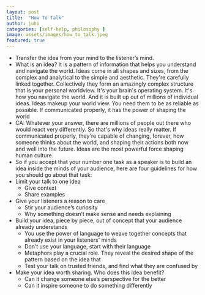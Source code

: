 ```yaml
---
layout: post
title:  "How To Talk"
author: juhi
categories: [self-help, philosophy ]
image: assets/images/how_to_talk.jpeg
featured: true
---
```


*   Transfer the idea from your mind to the listener’s mind.
*   What is an idea? It is a pattern of information that helps you understand and navigate the world. Ideas come in all shapes and sizes, from the complex and analytical to the simple and aesthetic. They're carefully linked together. Collectively they form an amazingly complex structure that is your personal worldview. It's your brain's operating system. It's how you navigate the world. And it is built up out of millions of individual ideas. Ideas makeup your world view. You need them to be as reliable as possible. If communicated properly, it has the power of shaping the world
*   CA: Whatever your answer, there are millions of people out there who would react very differently. So that's why ideas really matter. If communicated properly, they're capable of changing, forever, how someone thinks about the world, and shaping their actions both now and well into the future. Ideas are the most powerful force shaping human culture.
*   So if you accept that your number one task as a speaker is to build an idea inside the minds of your audience, here are four guidelines for how you should go about that task:
*   Limit your talk to one idea
    *   Give context
    *   Share examples
*   Give your listeners a reason to care
    *   Stir your audience’s curiosity
    *   Why something doesn’t make sense and needs explaining
*   Build your idea, piece by piece, out of concept that your audience already understands
    *   You use the power of language to weave together concepts that already exist in your listeners' minds
    *   Don’t use your language, start with their language
    *   Metaphors play a crucial role. They reveal the desired shape of the pattern based on the idea that
    *   Test your talk on trusted friends, and find what they are confused by
*   Make your idea worth sharing. Who does this idea benefit?
    *   Can it change someone else’s perspective for the better
    *   Can it inspire someone to do something differently
